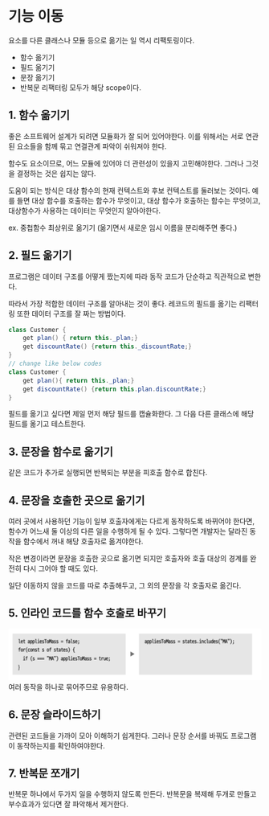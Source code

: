 # 기능 이동
요소를 다른 클래스나 모듈 등으로 옮기는 일 역시 리팩토링이다. 
- 함수 옮기기
- 필드 옮기기
- 문장 옮기기
- 반복문 리팩터링 모두가 해당 scope이다.

## 1. 함수 옮기기
좋은 소프트웨어 설계가 되려면 모듈화가 잘 되어 있어야한다. 
이를 위해서는 서로 연관된 요소들을 함께 묶고 연결관계 파악이 쉬워져야 한다. 

함수도 요소이므로, 어느 모듈에 있어야 더 관련성이 있을지 고민해야한다. 그러나 그것을 결정하는 것은 쉽지는 않다.

도움이 되는 방식은 대상 함수의 현재 컨텍스트와 후보 컨텍스트를 둘러보는 것이다. 
예를 들면 대상 함수를 호출하는 함수가 무엇이고, 대상 함수가 호출하는 함수는 무엇이고, 대상함수가 사용하는 데이터는 무엇인지 알아야한다. 

ex. 중첩함수 최상위로 옮기기 (옮기면서 새로운 임시 이름을 분리해주면 좋다.)

## 2. 필드 옮기기
프로그램은 데이터 구조를 어떻게 짰는지에 따라 동작 코드가 단순하고 직관적으로 변한다. 

따라서 가장 적합한 데이터 구조를 알아내는 것이 좋다. 
레코드의 필드를 옮기는 리팩터링 또한 데이터 구조를 잘 짜는 방법이다.
```java
class Customer {
    get plan() { return this._plan;}
    get discountRate() {return this._discountRate;}
}
// change like below codes
class Customer {
    get plan(){ return this._plan;}
    get discountRate() {return this.plan.discountRate;}
}
```

필드를 옮기고 싶다면 제일 먼저 해당 필드를 캡슐화한다. 그 다음 다른 클래스에 해당 필드를 옮기고 테스트한다. 

## 3. 문장을 함수로 옮기기
같은 코드가 추가로 실행되면 반복되는 부분을 피호출 함수로 합친다. 

## 4. 문장을 호출한 곳으로 옮기기
여러 곳에서 사용하던 기능이 일부 호출자에게는 다르게 동작하도록 바뀌어야 한다면, 함수가 어느새 둘 이상의 다른 일을 수행하게 될 수 있다. 그렇다면 개발자는 달라진 동작을 함수에서 꺼내 해당 호출자로 옮겨야한다. 

작은 변경이라면 문장을 호출한 곳으로 옮기면 되지만 호출자와 호출 대상의 경계를 완전히 다시 그어야 할 때도 있다. 

일단 이동하지 않을 코드를 따로 추출해두고, 그 외의 문장을 각 호출자로 옮긴다.

## 5. 인라인 코드를 함수 호출로 바꾸기
![Alt text](image.png)
여러 동작을 하나로 묶어주므로 유용하다.

## 6. 문장 슬라이드하기
관련된 코드들을 가까이 모아 이해하기 쉽게한다.
그러나 문장 순서를 바꿔도 프로그램이 동작하는지를 확인하여야한다.

## 7. 반복문 쪼개기
반복문 하나에서 두가지 일을 수행하지 않도록 만든다. 
반복문을 복제해 두개로 만들고 부수효과가 있다면 잘 파악해서 제거한다.
